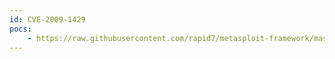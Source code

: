 ```yaml
---
id: CVE-2009-1429
pocs:
    - https://raw.githubusercontent.com/rapid7/metasploit-framework/master/modules/exploits/windows/antivirus/ams_xfr.rb
---
```

